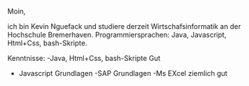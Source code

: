 Moin,

ich bin Kevin Nguefack und studiere derzeit Wirtschafsinformatik an der Hochschule Bremerhaven. 
Programmiersprachen: Java, Javascript, Html+Css, bash-Skripte. 

Kenntnisse:
-Java, Html+Css, bash-Skripte          Gut
- Javascript                           Grundlagen
-SAP                                   Grundlagen
-Ms EXcel                              ziemlich gut